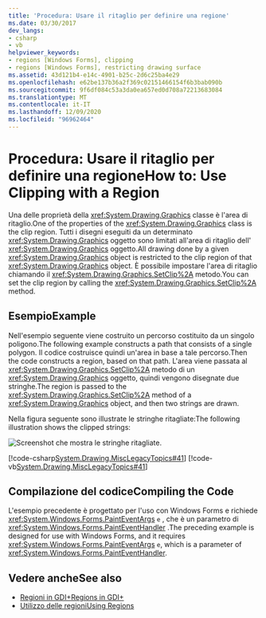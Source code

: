```yaml
---
title: 'Procedura: Usare il ritaglio per definire una regione'
ms.date: 03/30/2017
dev_langs:
- csharp
- vb
helpviewer_keywords:
- regions [Windows Forms], clipping
- regions [Windows Forms], restricting drawing surface
ms.assetid: 43d121b4-e14c-4901-b25c-2d6c25ba4e29
ms.openlocfilehash: e62be137b36a2f369c02151466154f6b3bab090b
ms.sourcegitcommit: 9f6df084c53a3da0ea657ed0d708a72213683084
ms.translationtype: MT
ms.contentlocale: it-IT
ms.lasthandoff: 12/09/2020
ms.locfileid: "96962464"
---
```

# <a name="how-to-use-clipping-with-a-region"></a><span data-ttu-id="c0a64-102">Procedura: Usare il ritaglio per definire una regione</span><span class="sxs-lookup"><span data-stu-id="c0a64-102">How to: Use Clipping with a Region</span></span>
<span data-ttu-id="c0a64-103">Una delle proprietà della <xref:System.Drawing.Graphics> classe è l'area di ritaglio.</span><span class="sxs-lookup"><span data-stu-id="c0a64-103">One of the properties of the <xref:System.Drawing.Graphics> class is the clip region.</span></span> <span data-ttu-id="c0a64-104">Tutti i disegni eseguiti da un determinato <xref:System.Drawing.Graphics> oggetto sono limitati all'area di ritaglio dell' <xref:System.Drawing.Graphics> oggetto.</span><span class="sxs-lookup"><span data-stu-id="c0a64-104">All drawing done by a given <xref:System.Drawing.Graphics> object is restricted to the clip region of that <xref:System.Drawing.Graphics> object.</span></span> <span data-ttu-id="c0a64-105">È possibile impostare l'area di ritaglio chiamando il <xref:System.Drawing.Graphics.SetClip%2A> metodo.</span><span class="sxs-lookup"><span data-stu-id="c0a64-105">You can set the clip region by calling the <xref:System.Drawing.Graphics.SetClip%2A> method.</span></span>  
  
## <a name="example"></a><span data-ttu-id="c0a64-106">Esempio</span><span class="sxs-lookup"><span data-stu-id="c0a64-106">Example</span></span>  
 <span data-ttu-id="c0a64-107">Nell'esempio seguente viene costruito un percorso costituito da un singolo poligono.</span><span class="sxs-lookup"><span data-stu-id="c0a64-107">The following example constructs a path that consists of a single polygon.</span></span> <span data-ttu-id="c0a64-108">Il codice costruisce quindi un'area in base a tale percorso.</span><span class="sxs-lookup"><span data-stu-id="c0a64-108">Then the code constructs a region, based on that path.</span></span> <span data-ttu-id="c0a64-109">L'area viene passata al <xref:System.Drawing.Graphics.SetClip%2A> metodo di un <xref:System.Drawing.Graphics> oggetto, quindi vengono disegnate due stringhe.</span><span class="sxs-lookup"><span data-stu-id="c0a64-109">The region is passed to the <xref:System.Drawing.Graphics.SetClip%2A> method of a <xref:System.Drawing.Graphics> object, and then two strings are drawn.</span></span>  
  
 <span data-ttu-id="c0a64-110">Nella figura seguente sono illustrate le stringhe ritagliate:</span><span class="sxs-lookup"><span data-stu-id="c0a64-110">The following illustration shows the clipped strings:</span></span>  
  
 ![Screenshot che mostra le stringhe ritagliate.](./media/how-to-use-clipping-with-a-region/clipped-strings-polygon.png)  
  
 [!code-csharp[System.Drawing.MiscLegacyTopics#41](~/samples/snippets/csharp/VS_Snippets_Winforms/System.Drawing.MiscLegacyTopics/CS/Class1.cs#41)]
 [!code-vb[System.Drawing.MiscLegacyTopics#41](~/samples/snippets/visualbasic/VS_Snippets_Winforms/System.Drawing.MiscLegacyTopics/VB/Class1.vb#41)]  
  
## <a name="compiling-the-code"></a><span data-ttu-id="c0a64-112">Compilazione del codice</span><span class="sxs-lookup"><span data-stu-id="c0a64-112">Compiling the Code</span></span>  
 <span data-ttu-id="c0a64-113">L'esempio precedente è progettato per l'uso con Windows Forms e richiede <xref:System.Windows.Forms.PaintEventArgs> `e` , che è un parametro di <xref:System.Windows.Forms.PaintEventHandler> .</span><span class="sxs-lookup"><span data-stu-id="c0a64-113">The preceding example is designed for use with Windows Forms, and it requires <xref:System.Windows.Forms.PaintEventArgs> `e`, which is a parameter of <xref:System.Windows.Forms.PaintEventHandler>.</span></span>  
  
## <a name="see-also"></a><span data-ttu-id="c0a64-114">Vedere anche</span><span class="sxs-lookup"><span data-stu-id="c0a64-114">See also</span></span>

- [<span data-ttu-id="c0a64-115">Regioni in GDI+</span><span class="sxs-lookup"><span data-stu-id="c0a64-115">Regions in GDI+</span></span>](regions-in-gdi.md)
- [<span data-ttu-id="c0a64-116">Utilizzo delle regioni</span><span class="sxs-lookup"><span data-stu-id="c0a64-116">Using Regions</span></span>](using-regions.md)
